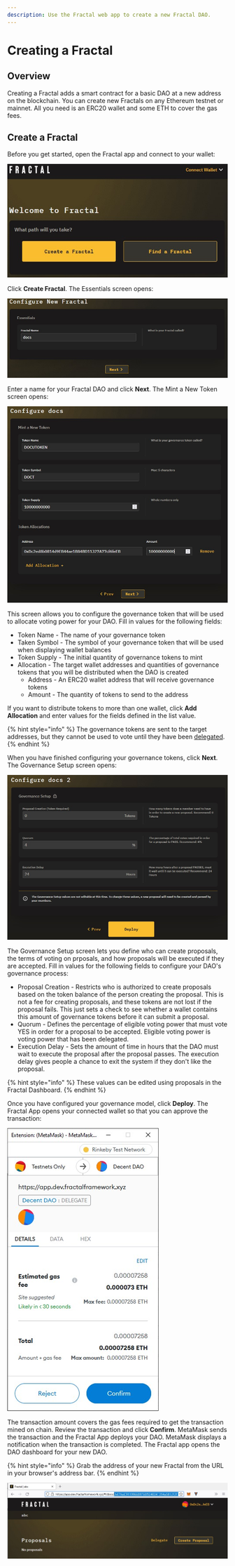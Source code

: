 ```yaml
---
description: Use the Fractal web app to create a new Fractal DAO.
---
```


# Creating a Fractal

## Overview

Creating a Fractal adds a smart contract for a basic DAO at a new address on the blockchain. You can create new Fractals on any Ethereum testnet or mainnet. All you need is an ERC20 wallet and some ETH to cover the gas fees.

## Create a Fractal

Before you get started, open the Fractal app and connect to your wallet:

![](../../.gitbook/assets/fractal-app-landing-page.jpg)

Click **Create Fractal**. The Essentials screen opens:

![](../../.gitbook/assets/create-fractal-configure-new-fractal.jpg)

Enter a name for your Fractal DAO and click **Next**. The Mint a New Token screen opens:

![](../../.gitbook/assets/create-fractal-mint-token.jpg)

This screen allows you to configure the governance token that will be used to allocate voting power for your DAO. Fill in values for the following fields:

* Token Name - The name of your governance token
* Taken Symbol - The symbol of your governance token that will be used when displaying wallet balances
* Token Supply - The initial quantity of governance tokens to mint
* Allocation - The target wallet addresses and quantities of governance tokens that you will be distributed when the DAO is created
  * Address - An ERC20 wallet address that will receive governance tokens
  * Amount - The quantity of tokens to send to the address

If you want to distribute tokens to more than one wallet, click **Add Allocation** and enter values for the fields defined in the list value.

{% hint style="info" %}
The governance tokens are sent to the target addresses, but they cannot be used to vote until they have been [delegated](interacting-with-a-dao/delegate-your-voting-power.md).
{% endhint %}

When you have finished configuring your governance tokens, click **Next**. The Governance Setup screen opens:

![](../../.gitbook/assets/create-fractal-governance-setup.jpg)

The Governance Setup screen lets you define who can create proposals, the terms of voting on prposals, and how proposals will be executed if they are accepted. Fill in values for the following fields to configure your DAO's governance process:

* Proposal Creation - Restricts who is authorized to create proposals based on the token balance of the person creating the proposal. This is not a fee for creating proposals, and these tokens are not lost if the proposal fails. This just sets a check to see whether a wallet contains this amount of governance tokens before it can submit a proposal.
* Quorum - Defines the percentage of eligible voting power that must vote YES in order for a proposal to be accepted. Eligible voting power is voting power that has been delegated.
* Execution Delay - Sets the amount of time in hours that the DAO must wait to execute the proposal after the proposal passes. The execution delay gives people a chance to exit the system if they don't like the proposal.

{% hint style="info" %}
These values can be edited using proposals in the Fractal Dashboard.
{% endhint %}

Once you have configured your governance model, click **Deploy**. The Fractal App opens your connected wallet so that you can approve the transaction:

![](../../.gitbook/assets/metamask-confirm-trans.jpg)

The transaction amount covers the gas fees required to get the transaction mined on chain. Review the transaction and click **Confirm**. MetaMask sends the transaction and the Fractal App deploys your DAO. MetaMask displays a notification when the transaction is completed. The Fractal app opens the DAO dashboard for your new DAO.

{% hint style="info" %}
Grab the address of your new Fractal from the URL in your browser's address bar.
{% endhint %}

![](../../.gitbook/assets/create-fractal-complete.jpg)
